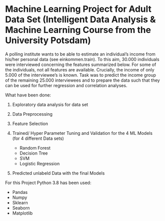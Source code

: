 # Machine Learning Project for Adult Data Set (Intelligent Data Analysis & Machine Learning Course from the University Potsdam)
A polling institute wants to be able to estimate an individual’s income from his/her personal data (see einkommen.train). To this aim, 30.000 individuals were interviewed concerning the features summarized below. For some of the individuals, not all features are available. Crucially, the income of only 5.000 of the interviewee’s is known. Task was to predict the income group of the remaining 25.000 interviewees and to prepare the data such that they can be used for further regression and correlation analyses.



What have been done:

1. Exploratory data analysis for data set
2. Data Preprocessing
3. Feature Selection
4. Trained/ Hyper Parameter Tuning and Validation for the 4 ML  Models (for 4 different Data sets)
    - Random Forest
    -  Decision Tree
    -  SVM
    -  Logistic Regression

5. Predicted unlabeld Data with the final Models

For this Project Python 3.8 has been used:
   - Pandas
   - Numpy
   - Sklearn
   - Seaborn
   - Matplotlib
   

